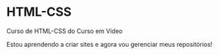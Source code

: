 # HTML-CSS
 Curso de HTML-CSS do Curso em Vídeo

Estou aprendendo a criar sites e agora vou gerenciar meus repositórios!

<a href="exercicios/ex001/index.html"></a>